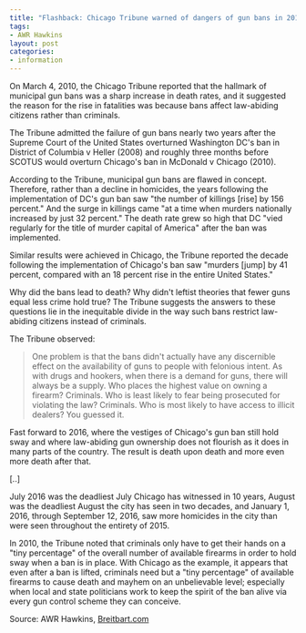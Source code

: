 ```yaml
---
title: "Flashback: Chicago Tribune warned of dangers of gun bans in 2010"
tags:
- AWR Hawkins
layout: post
categories:
- information
---
```


On March 4, 2010, the Chicago Tribune reported that the hallmark of municipal gun bans was a sharp increase in death rates, and it suggested the reason for the rise in fatalities was because bans affect law-abiding citizens rather than criminals.

The Tribune admitted the failure of gun bans nearly two years after the Supreme Court of the United States overturned Washington DC's ban in District of Columbia v Heller (2008) and roughly three months before SCOTUS would overturn Chicago's ban in McDonald v Chicago (2010).

According to the Tribune, municipal gun bans are flawed in concept. Therefore, rather than a decline in homicides, the years following the implementation of DC's gun ban saw "the number of killings \[rise\] by 156 percent." And the surge in killings came "at a time when murders nationally increased by just 32 percent." The death rate grew so high that DC "vied regularly for the title of murder capital of America" after the ban was implemented.

Similar results were achieved in Chicago, the Tribune reported the decade following the implementation of Chicago's ban saw "murders \[jump\] by 41 percent, compared with an 18 percent rise in the entire United States."

Why did the bans lead to death? Why didn't leftist theories that fewer guns equal less crime hold true? The Tribune suggests the answers to these questions lie in the inequitable divide in the way such bans restrict law-abiding citizens instead of criminals.

The Tribune observed:

> One problem is that the bans didn't actually have any discernible effect on the availability of guns to people with felonious intent. As with drugs and hookers, when there is a demand for guns, there will always be a supply. Who places the highest value on owning a firearm? Criminals. Who is least likely to fear being prosecuted for violating the law? Criminals. Who is most likely to have access to illicit dealers? You guessed it.

Fast forward to 2016, where the vestiges of Chicago's gun ban still hold sway and where law-abiding gun ownership does not flourish as it does in many parts of the country. The result is death upon death and more even more death after that.

\[..\]

July 2016 was the deadliest July Chicago has witnessed in 10 years, August was the deadliest August the city has seen in two decades, and January 1, 2016, through September 12, 2016, saw more homicides in the city than were seen throughout the entirety of 2015.

In 2010, the Tribune noted that criminals only have to get their hands on a "tiny percentage" of the overall number of available firearms in order to hold sway when a ban is in place. With Chicago as the example, it appears that even after a ban is lifted, criminals need but a "tiny percentage" of available firearms to cause death and mayhem on an unbelievable level; especially when local and state politicians work to keep the spirit of the ban alive via every gun control scheme they can conceive.

Source: AWR Hawkins, [Breitbart.com](https://www.breitbart.com/2nd-amendment/2016/09/13/flashback-chicago-tribune-warned-dangers-gun-bans-2010/)
